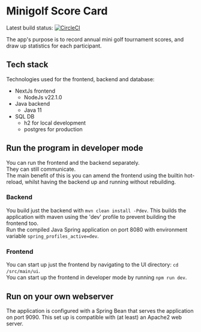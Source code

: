 # Minigolf Score Card
Latest build status: [![CircleCI](https://circleci.com/gh/RJones92/MiniGolfScoreCard/tree/main.svg?style=svg)](https://circleci.com/gh/RJones92/MiniGolfScoreCard/tree/main)

The app's purpose is to record annual mini golf tournament scores, and draw up statistics for each participant.

## Tech stack

Technologies used for the frontend, backend and database:
- NextJs frontend
  - NodeJs v22.1.0
- Java backend
  - Java 11
- SQL DB
  - h2 for local development
  - postgres for production

## Run the program in developer mode
You can run the frontend and the backend separately.\
They can still communicate.\
The main benefit of this is you can amend the frontend using the builtin hot-reload,
whilst having the backend up and running without rebuilding.

### Backend
You build just the backend with `mvn clean install -Pdev`.
This builds the application with maven using the 'dev' profile to prevent building the frontend too.\
Run the compiled Java Spring application on port 8080 with environment variable `spring_profiles_active=dev`.

### Frontend
You can start up just the frontend by navigating to the UI directory: `cd /src/main/ui`.\
You can start up the frontend in developer mode by running `npm run dev`.

## Run on your own webserver
The application is configured with a Spring Bean that serves the application on port 9090.
This set up is compatible with (at least) an Apache2 web server.